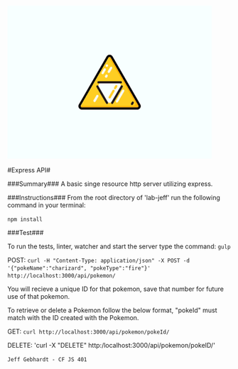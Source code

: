 ![Triforce](./resources/triforce2.gif)

#Express API#

###Summary###
A basic singe resource http server utilizing express.


###Instructions###
From the root directory of 'lab-jeff' run the following command in your terminal:

`npm install`


###Test###

To run the tests, linter, watcher and start the server type the command:
`gulp`


POST: `curl -H "Content-Type: application/json" -X POST -d '{"pokeName":"charizard", "pokeType":"fire"}' http://localhost:3000/api/pokemon/`

You will recieve a unique ID for that pokemon, save that number for future use of that pokemon.

To retrieve or delete a Pokemon follow the below format, "pokeId" must match with the ID created with the Pokemon.

GET: `curl http://localhost:3000/api/pokemon/pokeId/`

DELETE: 'curl -X "DELETE" http:/localhost:3000/api/pokemon/pokeID/'


`Jeff Gebhardt - CF JS 401`
